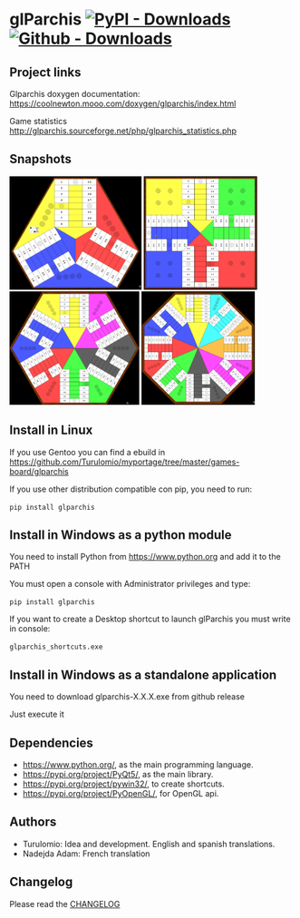 # glParchis [![PyPI - Downloads](https://img.shields.io/pypi/dm/glparchis?label=Pypi%20downloads)](https://pypi.org/project/glparchis/) [![Github - Downloads](https://shields.io/github/downloads/turulomio/glparchis/total?label=Github%20downloads )](https://github.com/turulomio/glparchis/)

## Project links

Glparchis doxygen documentation:
    https://coolnewton.mooo.com/doxygen/glparchis/index.html

Game statistics
    http://glparchis.sourceforge.net/php/glparchis_statistics.php

## Snapshots

<img src="doc/glparchis-players-3.png" height="200"/> <img src="doc/glparchis-players-4.png" height="200"/> <img src="doc/glparchis-players-6.png" height="200"/> <img src="doc/glparchis-players-8.png" height="200"/>


## Install in Linux

If you use Gentoo you can find a ebuild in https://github.com/Turulomio/myportage/tree/master/games-board/glparchis

If you use other distribution compatible con pip, you need to run:

`pip install glparchis`

## Install in Windows as a python module

You need to install Python from https://www.python.org and add it to the PATH

You must open a console with Administrator privileges and type:

`pip install glparchis`

If you want to create a Desktop shortcut to launch glParchis you must write in console:

`glparchis_shortcuts.exe`

## Install in Windows as a standalone application

You need to download glparchis-X.X.X.exe from github release

Just execute it

## Dependencies

* https://www.python.org/, as the main programming language.
* https://pypi.org/project/PyQt5/, as the main library.
* https://pypi.org/project/pywin32/, to create shortcuts.
* https://pypi.org/project/PyOpenGL/, for OpenGL api.

## Authors

* Turulomio: Idea and development. English and spanish translations.
* Nadejda Adam: French translation

## Changelog

Please read the [CHANGELOG](CHANGELOG.md)
